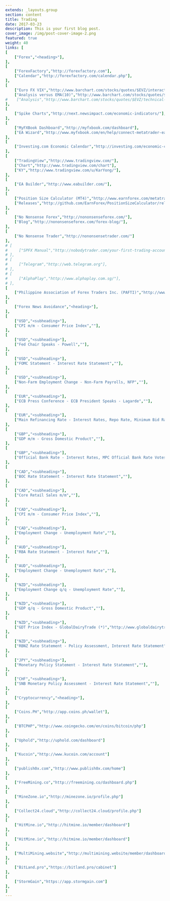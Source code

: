 ```yaml
---
extends: _layouts.group
section: content
title: Trading
date: 2017-03-23
description: This is your first blog post.
cover_image: /img/post-cover-image-2.png
featured: true
weight: 40
links: [
[
    ["Forex","<heading>"],
],
[
    ["ForexFactory","http://forexfactory.com"],
    ["Calendar","http://forexfactory.com/calendar.php"],
],
[
    ["Euro FX VIX","http://www.barchart.com/stocks/quotes/$EVZ/interactive-chart"],
    ["Analysis versus EMA(10)","http://www.barchart.com/stocks/quotes/$EVZ/technical-chart?plot=LINE&volume=0&data=DO&density=L&pricesOn=1&asPctChange=0&logscale=0&indicators=EXPMA(10)&sym=$EVZ&grid=1&height=625&studyheight=200"],
#    ["Analysis","http://www.barchart.com/stocks/quotes/$EVZ/technical-chart?plot=LINE&volume=0&data=DO&density=ML&pricesOn=0&asPctChange=0&logscale=0&indicators=EXPMA(10)&sym=$EVZ&grid=1&height=250&studyheight=200"],
],
[
    ["Spike Charts","http://next.newsimpact.com/economic-indicators/"],
],
[
    ["MyFXBook Dashboard","http://myfxbook.com/dashboard"],
    ["EA Wizard","http://www.myfxbook.com/en/help/connect-metatrader-ea"],
],
[
    ["Investing.com Economic Calendar","http://investing.com/economic-calendar/"],
],
[
    ["TradingView","http://www.tradingview.com/"],
    ["Chart","http://www.tradingview.com/chart"],
    ["KY","http://www.tradingview.com/u/KarYong/"],
],
[
    ["EA Builder","http://www.eabuilder.com/"],
],
[
    ["Position Size Calculator (MT4)","http://www.earnforex.com/metatrader-indicators/Position-Size-Calculator/"],
    ["Releases","http://github.com/EarnForex/PositionSizeCalculator/releases"],
],
[
    ["No Nonsense Forex","http://nononsenseforex.com/"],
    ["Blog","http://nononsenseforex.com/forex-blog/"],
],
[
    ["No Nonsense Trader","http://nononsensetrader.com/"]
],
# [
#     ["SPFX Manual","http://nobodytrader.com/your-first-trading-account/"],
# ],
# [
#     ["Telegram","http://web.telegram.org"],
# ],
# [
#     ["AlphaPlay","http://www.alphaplay.com.sg/"],
# ],
[
    ["Philippine Association of Forex Traders Inc. (PAFTI)","http://www.pafti.ph/"],
],
[
    ["Forex News Avoidance","<heading>"],
],
[
    ["USD","<subheading>"],
    ["CPI m/m - Consumer Price Index",""],
],
[
    ["USD","<subheading>"],
    ["Fed Chair Speaks - Powell",""],
],
[
    ["USD","<subheading>"],
    ["FOMC Statement - Interest Rate Statement",""],
],
[
    ["USD","<subheading>"],
    ["Non-Farm Employment Change - Non-Farm Payrolls, NFP",""],
],
[
    ["EUR","<subheading>"],
    ["ECB Press Conference - ECB President Speaks - Lagarde",""],
],
[
    ["EUR","<subheading>"],
    ["Main Refinancing Rate - Interest Rates, Repo Rate, Minimum Bid Rate",""],
],
[
    ["GBP","<subheading>"],
    ["GDP m/m - Gross Domestic Product",""],
],
[
    ["GBP","<subheading>"],
    ["Official Bank Rate - Interest Rates, MPC Official Bank Rate Votes",""],
],
[
    ["CAD","<subheading>"],
    ["BOC Rate Statement - Interest Rate Statement",""],
],
[
    ["CAD","<subheading>"],
    ["Core Retail Sales m/m",""],
],
[
    ["CAD","<subheading>"],
    ["CPI m/m - Consumer Price Index",""],
],
[
    ["CAD","<subheading>"],
    ["Employment Change - Unemployment Rate",""],
],
[
    ["AUD","<subheading>"],
    ["RBA Rate Statement - Interest Rate",""],
],
[
    ["AUD","<subheading>"],
    ["Employment Change - Unemployment Rate",""],
],
[
    ["NZD","<subheading>"],
    ["Employment Change q/q - Unemployment Rate",""],
],
[
    ["NZD","<subheading>"],
    ["GDP q/q - Gross Domestic Product",""],
],
[
    ["NZD","<subheading>"],
    ["GDT Price Index - GlobalDairyTrade (*)","http://www.globaldairytrade.info/en/gdt-events/calendar/"],
],
[
    ["NZD","<subheading>"],
    ["RBNZ Rate Statement - Policy Assessment, Interest Rate Statement",""],
],
[
    ["JPY","<subheading>"],
    ["Monetary Policy Statement - Interest Rate Statement",""],
],
[
    ["CHF","<subheading>"],
    ["SNB Monetary Policy Assessment - Interest Rate Statement",""],
],
[
    ["Cryptocurrency","<heading>"],
],
[
    ["Coins.PH","http://app.coins.ph/wallet"],
],
[
    ["BTCPHP","http://www.coingecko.com/en/coins/bitcoin/php"]
],
[
    ["Uphold","http://uphold.com/dashboard"]
],
[
    ["Kucoin","http://www.kucoin.com/account"]
],
[
    ["publish0x.com","http://www.publish0x.com/home"]
],
[
    ["FreeMining.co","http://freemining.co/dashboard.php"]
],
[
    ["MineZone.io","http://minezone.io/profile.php"]
],
[
    ["Collect24.cloud","http://collect24.cloud/profile.php"]
],
[
    ["HitMine.io","http://hitmine.io/member/dashboard"]
],
[
    ["HitMine.io","http://hitmine.io/member/dashboard"]
],
[
    ["MultiMining.website","http://multimining.website/member/dashboard"]
],
[
    ["BitLand.pro","https://bitland.pro/cabinet"]
],
[
    ["StormGain","https://app.stormgain.com"]
],
]
---
```

